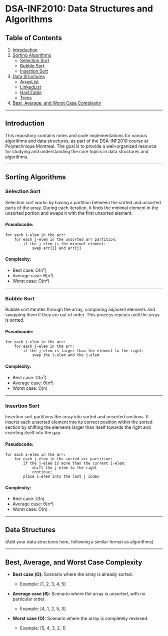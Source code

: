 
# DSA-INF2010: Data Structures and Algorithms

## Table of Contents

1. [Introduction](#introduction)
2. [Sorting Algorithms](#sorting-algorithms)
   - [Selection Sort](#selection-sort)
   - [Bubble Sort](#bubble-sort)
   - [Insertion Sort](#insertion-sort)
3. [Data Structures](#data-structures)
   - [ArrayList](#arraylist)
   - [LinkedList](#linkedlist)
   - [HashTable](#hashtable)
   - [Trees](#trees)
4. [Best, Average, and Worst Case Complexity](#complexity)

---

## Introduction

This repository contains notes and code implementations for various algorithms and data structures, as part of the DSA-INF2010 course at Polytechnique Montreal. The goal is to provide a well-organized resource for studying and understanding the core topics in data structures and algorithms.

---

## Sorting Algorithms

### Selection Sort

Selection sort works by having a partition between the sorted and unsorted parts of the array. During each iteration, it finds the minimal element in the unsorted portion and swaps it with the first unsorted element.

#### Pseudocode:
```pseudo
for each i-elem in the arr:
    for each j-elem in the unsorted arr partition:
        if the j-elem is the minimal element:
            swap arr[i] and arr[j]
```

#### Complexity:
- Best case: Ω(n²)
- Average case: θ(n²)
- Worst case: O(n²)

---

### Bubble Sort

Bubble sort iterates through the array, comparing adjacent elements and swapping them if they are out of order. This process repeats until the array is sorted.

#### Pseudocode:
```pseudo
for each i-elem in the arr:
    for each j-elem in the arr:
        if the j-elem is larger than the element to the right:
            swap the i-elem and the j-elem
```

#### Complexity:
- Best case: Ω(n²)
- Average case: θ(n²)
- Worst case: O(n)

---

### Insertion Sort

Insertion sort partitions the array into sorted and unsorted sections. It inserts each unsorted element into its correct position within the sorted section by shifting the elements larger than itself towards the right and inserting itself into the gap.

#### Pseudocode:
```pseudo
for each i-elem in the arr:
    for each j-elem in the sorted arr partition:
        if the j-elem is more than the current i-elem:
            shift the j-elem to the right
            continue;
        place i-elem into the last j index
```

#### Complexity:
- Best case: Ω(n)
- Average case: θ(n²)
- Worst case: O(n)

---

## Data Structures

(Add your data structures here, following a similar format as algorithms)

---

## Best, Average, and Worst Case Complexity

- **Best case (Ω):** Scenario where the array is already sorted.
  - Example: [1, 2, 3, 4, 5]

- **Average case (θ):** Scenario where the array is unsorted, with no particular order.
  - Example: [4, 1, 2, 5, 3]

- **Worst case (O):** Scenario where the array is completely reversed.
  - Example: [5, 4, 3, 2, 1]
